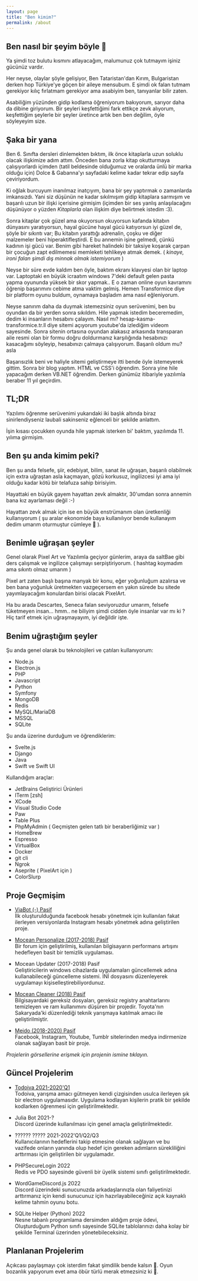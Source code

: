 ```yaml
---
layout: page
title: "Ben kimim?"
permalink: /about
---
```


## Ben nasıl bir şeyim böyle 👾

Ya şimdi toz bulutu kısmını atlayacağım, malumunuz çok tutmayım işiniz gücünüz vardır.

Her neyse, olaylar şöyle gelişiyor, Ben Tataristan'dan Kırım, Bulgaristan derken hop Türkiye'ye göçen bir aileye mensubum. E şimdi ok falan tutmam gerekiyor kılıç fırlatmam gerekiyor ama asabiyim ben, tanıyanlar bilir zaten.

Asabiliğim yüzünden gidip kodlama öğreniyorum bakıyorum, sarıyor daha da dibine giriyorum.
Bir şeyleri keşfettiğimi fark ettikçe zevk alıyorum, keşfettiğim şeylerle bir şeyler üretince artık ben ben değilim, öyle söyleyeyim size.

## Şaka bir yana

Ben 6. Sınıfta dersleri dinlemekten bıktım, ilk önce kitaplarla uzun soluklu olacak ilişkimize adım attım.
Önceden bana zorla kitap okutturmaya çalışıyorlardı içimden (tatil beldesinde olduğumuz ve oralarda ünlü bir marka olduğu için)
Dolce & Gabanna'yı sayfadaki kelime kadar tekrar edip sayfa çeviriyordum.

Ki oğlak burcuyum inanılmaz inatçıyım, bana bir şey yaptırmak o zamanlarda imkansızdı.
Yani siz düşünün ne kadar sıkılmışım gidip kitaplara sarmışım ve başarılı uzun bir ilişki içerisine girmişim (içimden bir ses yanlış anlaşılacağını düşünüyor o yüzden _Kitaplarla_ olan ilişkim diye belirtmek istedim :3).

Sonra kitaplar çok güzel ama okuyorsun okuyorsun kafanda kitabın dünyasını yaratıyorsun, hayal gücüne hayal gücü katıyorsun iyi güzel de, şöyle bir sıkıntı var;
Bu kitabın yarattığı adrenalin, çoşku ve diğer malzemeler beni hiperaktifleştirdi.
E bu annemin işine gelmedi, çünkü kadının işi gücü var. Benim gibi hareket halindeki bir taksiye koşarak çarpan bir çocuğun zapt edilmemesi memleketi tehlikeye atmak demek. ( _kinaye, ironi falan şimdi dış minnak olmak istemiyorum_ )

Neyse bir süre evde kaldım ben öyle, baktım ekranı klavyesi olan bir laptop var. Laptoptaki en büyük icraatım windows 7'deki default gelen pasta yapma oyununda yüksek bir skor yapmak..
E o zaman online oyun kavramını öğrenip başarımını cebime atma vaktim gelmiş. Hemen Transformice diye bir platform oyunu buldum, oynamaya başladım ama nasıl eğleniyorum.

Neyse sanırım daha da duymak istemezsiniz oyun serüvenimi, ben bu oyundan da bir yerden sonra sıkıldım. Hile yapmak istedim beceremedim, dedim ki insanların hesabını çalayım.
Nasıl mı? hesap-kasma-transformice.tr.ll diye sitemi açıyorum youtube'da izlediğim videom sayesinde.
Sonra sitenin ortasına oyundan alakasız arkasında transparan aile resmi olan bir formu doğru doldurmanız karşılığında hesabınızı kasacağımı söyleyip, hesabınızı çalmaya çalışıyorum. Başarılı oldum mu? asla

Başarısızlık beni ve haliyle sitemi geliştirmeye itti bende öyle istemeyerek gittim. Sonra bir blog yaptım. HTML ve CSS'i öğrendim. Sonra yine hile yapacağım derken VB.NET öğrendim. Derken günümüz itibariyle yazılımla beraber 11 yıl geçirdim.

## TL;DR

Yazılımı öğrenme serüvenimi yukarıdaki iki başlık altında biraz sinirlendiyseniz laubali sakinseniz eğlenceli bir şekilde anlattım.

İşin kısası çocukken oyunda hile yapmak isterken bi' baktım, yazılımda 11. yılıma girmişim.

## Ben şu anda kimim peki?

Ben şu anda felsefe, şiir, edebiyat, bilim, sanat ile uğraşan, başarılı olabilmek için extra uğraştan asla kaçmayan, gözü korkusuz, ingilizcesi iyi ama iyi olduğu kadar kötü bir telafuza sahip birisiyim.

Hayattaki en büyük gayem hayattan zevk almaktır, 30'umdan sonra annemin bana kız ayarlaması değil :-)

Hayattan zevk almak için ise en büyük enstrümanım olan üretkenliği kullanıyorum ( şu aralar ekonomide baya kullanılıyor bende kullanayım dedim umarım oturmuştur cümleye 🥸 ).

## Benimle uğraşan şeyler

Genel olarak Pixel Art ve Yazılımla geçiyor günlerim, araya da saltBae gibi ders çalışmak ve ingilizce çalışmayı serpiştiriyorum. ( hashtag koymadım ama sıkıntı olmaz umarım )

Pixel art zaten başlı başına manyak bir konu, eğer yoğunluğum azalırsa ve ben bana yoğunluk üretmekten vazgeçersem en yakın sürede bu sitede yayımlayacağım konulardan birisi olacak PixelArt.

Ha bu arada Descartes, Seneca falan seviyoruzdur umarım, felsefe tüketmeyen insan... hmm.. ne biliyim şimdi cidden öyle insanlar var mı ki ? Hiç tarif etmek için uğraşmayayım, iyi değildir işte.

## Benim uğraştığım şeyler

Şu anda genel olarak bu teknolojileri ve çatıları kullanıyorum:

- Node.js
- Electron.js
- PHP
- Javascript
- Python
- Symfony
- MongoDB
- Redis
- MySQL/MariaDB
- MSSQL
- SQLite

Şu anda üzerine durduğum ve öğrendiklerim:

- Svelte.js
- Django
- Java
- Swift ve Swift UI

Kullandığım araçlar:

- JetBrains Geliştirici Ürünleri
- ITerm [zsh]
- XCode
- Visual Studio Code
- Paw
- Table Plus
- PhpMyAdmin ( Geçmişten gelen tatlı bir beraberliğimiz var )
- HomeBrew
- Espresso
- VirtualBox
- Docker
- git cli
- Ngrok
- Aseprite ( PixelArt için )
- ColorSlurp

## Proje Geçmişim

- [ViaBot (-) Pasif](./assets/uploads/2021/01/viabot.png)
<br/>İlk oluşturulduğunda facebook hesabı yönetmek için kullanılan fakat ilerleyen versiyonlarda Instagram hesabı yönetmek adına geliştirilen proje.

- [Mocean Personalize (2017-2018) Pasif](./assets/uploads/2020/11/nRJz0N.png)
<br/>Bir forum için geliştirilmiş, kullanılan bilgisayarın performans artışını hedefleyen basit bir temizlik uygulaması.

- Mocean Updater (2017-2018) Pasif
<br/>Geliştiricilerin windows cihazlarda uygulamaları güncellemek adına kullanabileceği güncelleme sistemi. İNİ dosyasını düzenleyerek uygulamayı kişiselleştirebiliyordunuz.

- [Mocean Cleaner (2018) Pasif](./assets/uploads/2020/11/mcn_clnr.jpg)
<br/>Bilgisayardaki gereksiz dosyaları, gereksiz registry anahtarlarını temizleyen ve ram kullanımını düşüren bir projedir. Toyota'nın Sakaryada'ki düzenlediği teknik yarışmaya katılmak amacı ile geliştirilmiştir. 

- [Meido (2018-2020) Pasif](./assets/uploads/2021/01/meido_site.png)
<br/>Facebook, Instagram, Youtube, Tumblr sitelerinden medya indirmenize olanak sağlayan basit bir proje.

_Projelerin görsellerine erişmek için projenin ismine tıklayın._


## Güncel Projelerim

- [Todoiva 2021-2020'Q1](https://github.com/merchizm/Todoiva)
<br/> Todoiva, yarışma amacı gütmeyen kendi çizgisinden usulca ilerleyen şık bir electron uygulamasıdır. Uygulama kodlayan kişilerin pratik bir şekilde kodlarken öğrenmesi için geliştirilmektedir.

- Julia Bot 2021-?
<br/> Discord üzerinde kullanılması için genel amaçla geliştirilmektedir.

- ?????? ????? 2021-2022'Q1/Q2/Q3 
<br/> Kullanıcılarının hedeflerini takip etmesine olanak sağlayan ve bu vazifede onların yanında olup hedef için gereken adımların sürekliliğini arttırması için geliştirilen bir uygulamadır.

- PHPSecureLogin 2022
<br/> Redis ve PDO sayesinde güvenli bir üyelik sistemi sınıfı geliştirilmektedir.

- WordGameDiscord.js 2022
<br/> Discord üzerindeki sunucunuzda arkadaşlarınızla olan faliyetinizi arttırmanız için kendi sunucunuz için hazırlayabileceğiniz açık kaynaklı kelime tahmin oyunu botu.

- SQLite Helper (Python) 2022
<br/> Nesne tabanlı programlama dersimden aldığım proje ödevi, Oluşturduğum Python sınıfı sayesinde SQLite tablolarınızı daha kolay bir şekilde Terminal üzerinden yönetebileceksiniz.

## Planlanan Projelerim

Açıkcası paylaşmayı çok isterdim fakat şimdilik bende kalsın 🤡. Oyun bozanlık yapıyorum evet ama öbür türlü merak etmezsiniz ki 🤒.